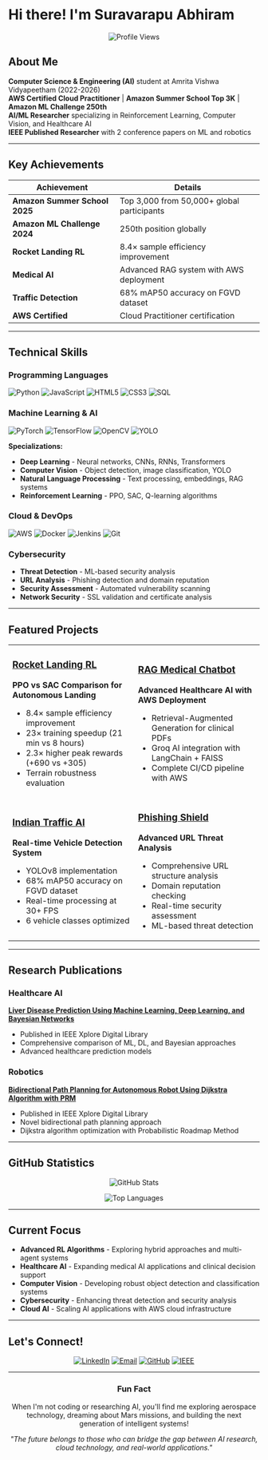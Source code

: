 # Hi there! I'm Suravarapu Abhiram

<div align="center">

![Profile Views](https://komarev.com/ghpvc/?username=Abhiram678&color=blueviolet&style=flat-square&label=Profile+Views)

</div>

## About Me

**Computer Science & Engineering (AI)** student at Amrita Vishwa Vidyapeetham (2022-2026)  
**AWS Certified Cloud Practitioner** | **Amazon Summer School Top 3K** | **Amazon ML Challenge 250th**  
**AI/ML Researcher** specializing in Reinforcement Learning, Computer Vision, and Healthcare AI  
**IEEE Published Researcher** with 2 conference papers on ML and robotics  

---

## Key Achievements

| Achievement | Details |
|-------------|---------|
| **Amazon Summer School 2025** | Top 3,000 from 50,000+ global participants |
| **Amazon ML Challenge 2024** | 250th position globally |
| **Rocket Landing RL** | 8.4× sample efficiency improvement |
| **Medical AI** | Advanced RAG system with AWS deployment |
| **Traffic Detection** | 68% mAP50 accuracy on FGVD dataset |
| **AWS Certified** | Cloud Practitioner certification |

---

## Technical Skills

### **Programming Languages**
![Python](https://img.shields.io/badge/Python-3776AB?style=for-the-badge&logo=python&logoColor=white)
![JavaScript](https://img.shields.io/badge/JavaScript-F7DF1E?style=for-the-badge&logo=javascript&logoColor=black)
![HTML5](https://img.shields.io/badge/HTML5-E34F26?style=for-the-badge&logo=html5&logoColor=white)
![CSS3](https://img.shields.io/badge/CSS3-1572B6?style=for-the-badge&logo=css3&logoColor=white)
![SQL](https://img.shields.io/badge/SQL-336791?style=for-the-badge&logo=postgresql&logoColor=white)

### **Machine Learning & AI**
![PyTorch](https://img.shields.io/badge/PyTorch-EE4C2C?style=for-the-badge&logo=pytorch&logoColor=white)
![TensorFlow](https://img.shields.io/badge/TensorFlow-FF6F00?style=for-the-badge&logo=tensorflow&logoColor=white)
![OpenCV](https://img.shields.io/badge/OpenCV-5C3EE8?style=for-the-badge&logo=opencv&logoColor=white)
![YOLO](https://img.shields.io/badge/YOLO-00FFFF?style=for-the-badge&logo=yolo&logoColor=white)

**Specializations:**
- **Deep Learning** - Neural networks, CNNs, RNNs, Transformers
- **Computer Vision** - Object detection, image classification, YOLO
- **Natural Language Processing** - Text processing, embeddings, RAG systems
- **Reinforcement Learning** - PPO, SAC, Q-learning algorithms

### **Cloud & DevOps**
![AWS](https://img.shields.io/badge/AWS-232F3E?style=for-the-badge&logo=amazon-aws&logoColor=white)
![Docker](https://img.shields.io/badge/Docker-2496ED?style=for-the-badge&logo=docker&logoColor=white)
![Jenkins](https://img.shields.io/badge/Jenkins-D24939?style=for-the-badge&logo=jenkins&logoColor=white)
![Git](https://img.shields.io/badge/Git-F05032?style=for-the-badge&logo=git&logoColor=white)

### **Cybersecurity**
- **Threat Detection** - ML-based security analysis
- **URL Analysis** - Phishing detection and domain reputation
- **Security Assessment** - Automated vulnerability scanning
- **Network Security** - SSL validation and certificate analysis

---

## Featured Projects

<table>
<tr>
<td width="50%">

### [Rocket Landing RL](https://github.com/Abhiram678/Rocket_landing)
**PPO vs SAC Comparison for Autonomous Landing**
- 8.4× sample efficiency improvement
- 23× training speedup (21 min vs 8 hours)
- 2.3× higher peak rewards (+690 vs +305)
- Terrain robustness evaluation

</td>
<td width="50%">

### [RAG Medical Chatbot](https://github.com/Abhiram678/RAG_MEDICAL_CHATBOT)
**Advanced Healthcare AI with AWS Deployment**
- Retrieval-Augmented Generation for clinical PDFs
- Groq AI integration with LangChain + FAISS
- Complete CI/CD pipeline with AWS

</td>
</tr>
<tr>
<td width="50%">

### [Indian Traffic AI](https://github.com/Abhiram678/indian-traffic-ai)
**Real-time Vehicle Detection System**
- YOLOv8 implementation
- 68% mAP50 accuracy on FGVD dataset
- Real-time processing at 30+ FPS
- 6 vehicle classes optimized

</td>
<td width="50%">

### [Phishing Shield](https://github.com/Abhiram678/phishing_shield)
**Advanced URL Threat Analysis**
- Comprehensive URL structure analysis
- Domain reputation checking
- Real-time security assessment
- ML-based threat detection

</td>
</tr>
</table>

---

## Research Publications

### **Healthcare AI**
**[Liver Disease Prediction Using Machine Learning, Deep Learning, and Bayesian Networks](https://ieeexplore.ieee.org/document/10986922)**
- Published in IEEE Xplore Digital Library
- Comprehensive comparison of ML, DL, and Bayesian approaches
- Advanced healthcare prediction models

### **Robotics**
**[Bidirectional Path Planning for Autonomous Robot Using Dijkstra Algorithm with PRM](https://ieeexplore.ieee.org/document/10958215)**
- Published in IEEE Xplore Digital Library
- Novel bidirectional path planning approach
- Dijkstra algorithm optimization with Probabilistic Roadmap Method

---

## GitHub Statistics

<div align="center">

![GitHub Stats](https://github-readme-stats.vercel.app/api?username=Abhiram678&show_icons=true&theme=tokyonight&hide_border=true&count_private=true)

![Top Languages](https://github-readme-stats.vercel.app/api/top-langs/?username=Abhiram678&layout=compact&theme=tokyonight&hide_border=true)

</div>

---

## Current Focus

- **Advanced RL Algorithms** - Exploring hybrid approaches and multi-agent systems
- **Healthcare AI** - Expanding medical AI applications and clinical decision support
- **Computer Vision** - Developing robust object detection and classification systems
- **Cybersecurity** - Enhancing threat detection and security analysis
- **Cloud AI** - Scaling AI applications with AWS cloud infrastructure

---

## Let's Connect!

<div align="center">

[![LinkedIn](https://img.shields.io/badge/LinkedIn-0077B5?style=for-the-badge&logo=linkedin&logoColor=white)](https://www.linkedin.com/in/abhiram-suravarapu-833057256/)
[![Email](https://img.shields.io/badge/Email-D14836?style=for-the-badge&logo=gmail&logoColor=white)](mailto:suravarapuabhiram67@gmail.com)
[![GitHub](https://img.shields.io/badge/GitHub-100000?style=for-the-badge&logo=github&logoColor=white)](https://github.com/Abhiram678)
[![IEEE](https://img.shields.io/badge/IEEE-00629B?style=for-the-badge&logo=ieee&logoColor=white)](https://ieeexplore.ieee.org/author/542474821552099)

</div>

---

<div align="center">

### Fun Fact
When I'm not coding or researching AI, you'll find me exploring aerospace technology, dreaming about Mars missions, and building the next generation of intelligent systems!

*"The future belongs to those who can bridge the gap between AI research, cloud technology, and real-world applications."*

</div>
